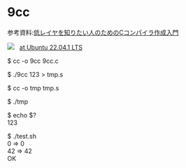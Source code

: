 # 9cc
<p>
  参考資料:<a href="https://www.sigbus.info/compilerbook">低レイヤを知りたい人のためのCコンパイラ作成入門</a>
</p>

![](https://assets.ubuntu.com/v1/8114528b-picto-ubuntu-orange.png)
&nbsp;
[at Ubuntu 22.04.1 LTS](https://ubuntu.com/)
<p>$ cc -o 9cc 9cc.c</p>
<p>$ ./9cc 123 > tmp.s</p>
<p>$ cc -o tmp tmp.s</p>
<p>$ ./tmp</p>
<p>$ echo $?<br>
<a>123</a>
</p>
<p>$ ./test.sh<br>
<a>0 => 0</a><br>
<a>42 => 42</a><br>
<a>OK</a>
</p>
